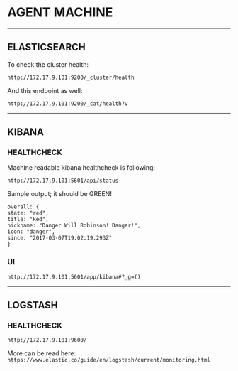 # AGENT MACHINE

---

## ELASTICSEARCH

To check the cluster health:

```
http://172.17.9.101:9200/_cluster/health
```

And this endpoint as well:

```
http://172.17.9.101:9200/_cat/health?v
```

---

## KIBANA

### HEALTHCHECK

Machine readable kibana healthcheck is following:

```
http://172.17.9.101:5601/api/status
```

Sample output; it should be GREEN!

```
overall: {
state: "red",
title: "Red",
nickname: "Danger Will Robinson! Danger!",
icon: "danger",
since: "2017-03-07T19:02:19.293Z"
}
```

### UI

```
http://172.17.9.101:5601/app/kibana#?_g=()
```

---

## LOGSTASH

### HEALTHCHECK

```
http://172.17.9.101:9600/
```

More can be read here: `https://www.elastic.co/guide/en/logstash/current/monitoring.html`

